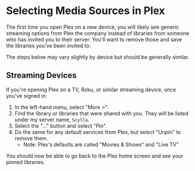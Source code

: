 # Selecting Media Sources in Plex

The first time you open Plex on a new device, you will likely see generic streaming options from Plex the company instead of libraries from someone who has invited you to their server. You'll want to remove those and save the libraries you've been invited to.

The steps below may vary slightly by device but should be generally similar.

## Streaming Devices
If you're opening Plex on a TV, Roku, or similar streaming device, once you've signed in:

1. In the left-hand menu, select "More >".
1. Find the library or libraries that were shared with you. They will be listed under my server name, `Scylla`.
1. Select the "..." button and select "Pin".
1. Do the same for any default services from Plex, but select "Unpin" to remove them.
   * Note: Plex's defaults are called "Movies & Shows" and "Live TV"

You should now be able to go back to the Plex home screen and see your pinned libraries.

